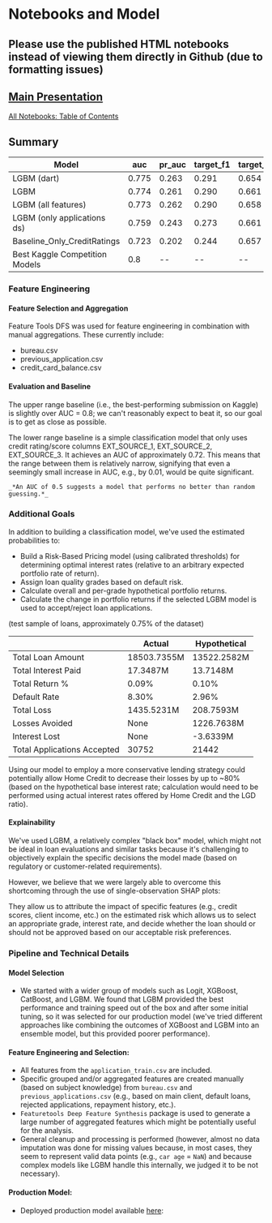 # Notebooks and Model


## Please use the published HTML notebooks instead of viewing them directly in Github (due to formatting issues)
## [Main Presentation](https://qwyt.github.io/ML.4.1_presentation/presentation.html)

[All Notebooks: Table of Contents](https://qwyt.github.io/ML.4.1_presentation/index.html)

## Summary

| Model                           | auc   | pr_auc | target_f1 | target_recall | target_precision |
|---------------------------------|-------|--------|-----------|---------------|------------------|
| LGBM (dart)                     | 0.775 | 0.263  | 0.291     | 0.654         | 0.187            |
| LGBM                            | 0.774 | 0.261  | 0.290     | 0.661         | 0.186            |
| LGBM (all features)             | 0.773 | 0.262  | 0.290     | 0.658         | 0.186            |
| LGBM (only applications ds)     | 0.759 | 0.243  | 0.273     | 0.661         | 0.172            |
| Baseline_Only_CreditRatings     | 0.723 | 0.202  | 0.244     | 0.657         | 0.150            |
| Best Kaggle Competition Models  | 0.8   | --     | --        | --            | --               |

### Feature Engineering

#### Feature Selection and Aggregation

Feature Tools DFS was used for feature engineering in combination with manual aggregations. These currently include:

- bureau.csv
- previous_application.csv
- credit_card_balance.csv

#### Evaluation and Baseline

The upper range baseline (i.e., the best-performing submission on Kaggle) is slightly over AUC = 0.8; we can't reasonably expect to beat it, so our goal is to get as close as possible.

The lower range baseline is a simple classification model that only uses credit rating/score columns EXT_SOURCE_1, EXT_SOURCE_2, EXT_SOURCE_3. It achieves an AUC of approximately 0.72. This means that the range between them is relatively narrow, signifying that even a seemingly small increase in AUC, e.g., by 0.01, would be quite significant.

`_*An AUC of 0.5 suggests a model that performs no better than random guessing.*_`

### Additional Goals

In addition to building a classification model, we've used the estimated probabilities to:
- Build a Risk-Based Pricing model (using calibrated thresholds) for determining optimal interest rates (relative to an arbitrary expected portfolio rate of return).
- Assign loan quality grades based on default risk.
- Calculate overall and per-grade hypothetical portfolio returns.
- Calculate the change in portfolio returns if the selected LGBM model is used to accept/reject loan applications.

(test sample of loans, approximately 0.75% of the dataset)

|                         | Actual      | Hypothetical |
|-------------------------|-------------|--------------|
| Total Loan Amount       | 18503.7355M | 13522.2582M  |
| Total Interest Paid     | 17.3487M    | 13.7148M     |
| Total Return %          | 0.09%       | 0.10%        |
| Default Rate            | 8.30%       | 2.96%        |
| Total Loss              | 1435.5231M  | 208.7593M    |
| Losses Avoided          | None        | 1226.7638M   |
| Interest Lost           | None        | -3.6339M     |
| Total Applications Accepted | 30752   | 21442        |

Using our model to employ a more conservative lending strategy could potentially allow Home Credit to decrease their losses by up to ~80% (based on the hypothetical base interest rate; calculation would need to be performed using actual interest rates offered by Home Credit and the LGD ratio).

#### Explainability

We've used LGBM, a relatively complex "black box" model, which might not be ideal in loan evaluations and similar tasks because it's challenging to objectively explain the specific decisions the model made (based on regulatory or customer-related requirements).

However, we believe that we were largely able to overcome this shortcoming through the use of single-observation SHAP plots:

They allow us to attribute the impact of specific features (e.g., credit scores, client income, etc.) on the estimated risk which allows us to select an appropriate grade, interest rate, and decide whether the loan should or should not be approved based on our acceptable risk preferences.

### Pipeline and Technical Details

#### Model Selection

- We started with a wider group of models such as Logit, XGBoost, CatBoost, and LGBM. We found that LGBM provided the best performance and training speed out of the box and after some initial tuning, so it was selected for our production model (we've tried different approaches like combining the outcomes of XGBoost and LGBM into an ensemble model, but this provided poorer performance).

#### Feature Engineering and Selection:

- All features from the `application_train.csv` are included.
- Specific grouped and/or aggregated features are created manually (based on subject knowledge) from `bureau.csv` and `previous_applications.csv` (e.g., based on main client, default loans, rejected applications, repayment history, etc.).
- `Featuretools Deep Feature Synthesis` package is used to generate a large number of aggregated features which might be potentially useful for the analysis.
- General cleanup and processing is performed (however, almost no data imputation was done for missing values because, in most cases, they seem to represent valid data points (e.g., `car age` = `NaN`) and because complex models like LGBM handle this internally, we judged it to be not necessary).

#### Production Model:

- Deployed production model available [here](http://138.2.181.135/docs#/default): 
